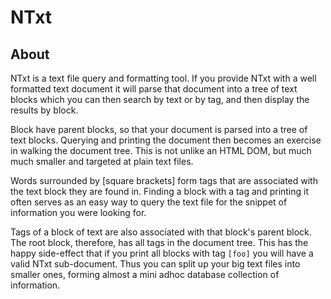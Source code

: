 NTxt
====

About
-----

NTxt is a text file query and formatting tool. If you provide NTxt with
a well formatted text document it will parse that document into a tree
of text blocks which you can then search by text or by tag, and then
display the results by block.

Block have parent blocks, so that your document is parsed into a tree of text
blocks. Querying and printing the document then becomes an exercise in walking
the document tree. This is not unlike an HTML DOM, but much much smaller
and targeted at plain text files.

Words surrounded by [square brackets] form tags that are associated with the
text block they are found in. Finding a block with a tag and printing it
often serves as an easy way to query the text file for the snippet of
information you were looking for.

Tags of a block of text are also associated with that block's parent block.
The root block, therefore, has all tags in the document tree. This
has the happy side-effect that if you print all blocks with tag `[foo]` you 
will have a valid NTxt sub-document. Thus you can split up your
big text files into smaller ones, forming almost a mini adhoc database
collection of information.

